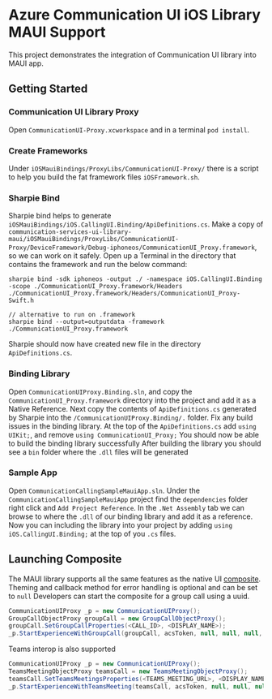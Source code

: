 # Azure Communication UI iOS Library MAUI Support

This project demonstrates the integration of Communication UI library into MAUI app.

## Getting Started

### Communication UI Library Proxy

Open `CommunicationUI-Proxy.xcworkspace` and in a terminal `pod install`.

### Create Frameworks

Under `iOSMauiBindings/ProxyLibs/CommunicationUI-Proxy/` there is a script to help you build the fat framework files `iOSFramework.sh`.

### Sharpie Bind

Sharpie bind helps to generate `iOSMauiBindings/iOS.CallingUI.Binding/ApiDefinitions.cs`. Make a copy of `communication-services-ui-library-maui/iOSMauiBindings/ProxyLibs/CommunicationUI-Proxy/DeviceFramework/Debug-iphoneos/CommunicationUI_Proxy.framework`, so we can work on it safely. Open up a Terminal in the directory that contains the framework and run the below command:

```
sharpie bind -sdk iphoneos -output ./ -namespace iOS.CallingUI.Binding -scope ./CommunicationUI_Proxy.framework/Headers ./CommunicationUI_Proxy.framework/Headers/CommunicationUI_Proxy-Swift.h
```

``` 
// alternative to run on .framework
sharpie bind --output=outputdata -framework ./CommunicationUI_Proxy.framework 
```

Sharpie should now have created new file in the directory `ApiDefinitions.cs`.

### Binding Library

Open `CommunicationUIProxy.Binding.sln`, and copy the `CommunicationUI_Proxy.framework` directory into the project and add it as a Native Reference.
Next copy the contents of `ApiDefinitions.cs` generated by Sharpie into the `/CommunicationUIProxy.Binding/.` folder.
Fix any build issues in the binding library.
At the top of the `ApiDefinitions.cs` add `using UIKit;`, and remove `using CommunicationUI_Proxy;`
You should now be able to build the binding library successfully
After building the library you should see a `bin` folder where the `.dll` files will be generated

### Sample App

Open `CommunicationCallingSampleMauiApp.sln`. Under the `CommunicationCallingSampleMauiApp` project find the `dependencies` folder right click and `Add Project Reference`. In the `.Net Assembly` tab we can browse to where the `.dll` of our binding library and add it as a reference.
Now you can including the library into your project by adding `using iOS.CallingUI.Binding;` at the top of you `.cs` files.

## Launching Composite

The MAUI library supports all the same features as the native UI [composite](https://github.com/Azure/communication-ui-library-ios).
Theming and callback method for error handling is optional and can be set to `null`
Developers can start the composite for a group call using a uuid.

```cs
CommunicationUIProxy _p = new CommunicationUIProxy();
GroupCallObjectProxy groupCall = new GroupCallObjectProxy();
groupCall.SetGroupCallProperties(<CALL_ID>, <DISPLAY_NAME>);
_p.StartExperienceWithGroupCall(groupCall, acsToken, null, null, null, (error) => OnHandleError(error), (rawIds) => OnRemoteParticipantJoined(rawIds));
```

Teams interop is also supported

```cs
CommunicationUIProxy _p = new CommunicationUIProxy();
TeamsMeetingObjectProxy teamsCall = new TeamsMeetingObjectProxy();
teamsCall.SetTeamsMeetingsProperties(<TEAMS_MEETING_URL>, <DISPLAY_NAME>);
_p.StartExperienceWithTeamsMeeting(teamsCall, acsToken, null, null, null, (error) => OnHandleError(error), (rawIds) => OnRemoteParticipantJoined(rawIds));
```
